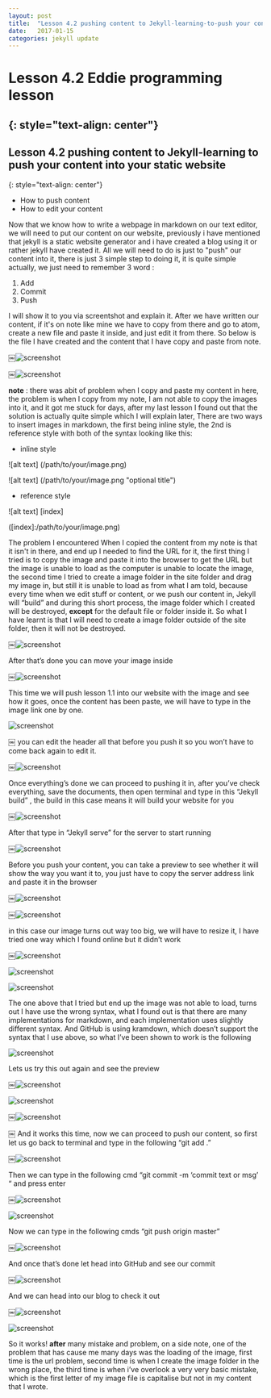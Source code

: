 ```yaml
---
layout: post
title:  "Lesson 4.2 pushing content to Jekyll-learning-to-push your content into your static website"
date:   2017-01-15
categories: jekyll update
---
```


# Lesson 4.2 Eddie programming lesson
{: style="text-align: center"}
----------------------------------------

## Lesson 4.2 pushing content to Jekyll-learning to push your content into your static website
{: style="text-align: center"}



- How to push content
- How to edit your content




Now that we know how to write a webpage in markdown on our text editor, we will need to put our content on our website, previously i have mentioned that jekyll is a static website generator and i have created a blog using it or rather jekyll have created it.
All we will need to do is just to "push" our content into it, there is just 3 simple step to doing it, it is quite simple actually, we just need to remember 3 word :

1. Add
2. Commit
3. Push

I will show it to you via screentshot and explain it.
After we have written our content, if it's on note like mine we have to copy from there and go to atom, create a new file and paste it inside, and just edit it from there. So below is the file I have created and the content that I have copy and paste from note.

￼![screenshot][id]

[id]:/images/lesson4.2/photo1.png

￼![screenshot][id1]

[id1]:/images/lesson4.2/photo2.png

**note** : there was abit of problem when I copy and paste my content in here, the problem is when I copy from my note, I am not able to copy the images into it, and it got me stuck for days, after my last lesson I found out that the solution is actually quite simple which I will explain later, There are two ways to insert images in markdown, the first being inline style, the 2nd is reference style with both of the syntax looking like this:

- inline style

![alt text] (/path/to/your/image.png)

![alt text] (/path/to/your/image.png "optional title")

- reference style

![alt text] [index]

([index]:/path/to/your/image.png)

The problem I encountered When I copied the content from my note is that it isn't in there, and end up I needed to find the URL for it, the first thing I tried is to copy the image and paste it into the browser to get the URL but the image is unable to load as the computer is unable to locate the image, the second time I tried to create a image folder in the site folder and drag my image in, but still it is unable to load as from what I am told, because every time when we edit stuff or content, or we push our content in, Jekyll will “build” and during this short process, the image folder which I created will be destroyed, **except** for the default file or folder inside it. So what I have learnt is that I will need to create a image folder outside of the site folder, then it will not be destroyed.

￼![screenshot][id2]

[id2]:/images/lesson4.2/photo3.png

After that’s done you can move your image inside

￼![screenshot][id3]

[id3]:/images/lesson4.2/photo4.png

This time we will push lesson 1.1 into our website with the image and see how it goes, once the content has been paste, we will have to type in the image link one by one.

![screenshot][id4]

[id4]:/images/lesson4.2/photo5.png
￼
you can edit the header all that before you push it so you won’t have to come back again to edit it.

￼![screenshot][id5]

[id5]:/images/lesson4.2/photo6.png

Once everything’s done we can proceed to pushing it in, after you’ve check everything, save the documents, then open terminal and type in this “Jekyll build” , the build in this case means it will build your website for you

￼![screenshot][id6]

[id6]:/images/lesson4.2/photo7.png

After that type in “Jekyll serve” for the server to start running

￼![screenshot][id7]

[id7]:/images/lesson4.2/photo8.png

Before you push your content, you can take a preview to see whether it will show the way you want it to, you just have to copy the server address link and paste it in the browser

￼![screenshot][id8]

[id8]:/images/lesson4.2/photo9.png

￼![screenshot][id9]

[id9]:/images/lesson4.2/photo10.png

in this case our image turns out way too big, we will have to resize it, I have tried one way which I found online but it didn’t work

￼![screenshot][id10]

[id10]:/images/lesson4.2/photo11.png

![screenshot][id11]

[id11]:/images/lesson4.2/photo12.png

![screenshot][id12]

[id12]:/images/lesson4.2/photo13.png

The one above that I tried but end up the image was not able to load, turns out I have use the wrong syntax, what I found out is that there are many implementations for markdown, and each implementation uses slightly different syntax. And GitHub is using kramdown, which doesn’t support the syntax that I use above, so what I’ve been shown to work is the following

![screenshot][id13]

[id13]:/images/lesson4.2/photo14.png

Lets us try this out again and see the preview

￼![screenshot][id14]

[id14]:/images/lesson4.2/photo15.png

![screenshot][id15]

[id15]:/images/lesson4.2/photo16.png

￼![screenshot][id16]

[id16]:/images/lesson4.2/photo17.png

￼
And it works this time, now we can proceed to push our content, so first let us go back to terminal and type in the following “git add .”

￼![screenshot][id17]

[id17]:/images/lesson4.2/photo18.png

Then we can type in the following cmd “git commit -m ‘commit text or msg’ “ and press enter

￼![screenshot][id18]

[id18]:/images/lesson4.2/photo19.png


![screenshot][id19]

[id19]:/images/lesson4.2/photo20.png

Now we can type in the following cmds “git push origin master”

￼![screenshot][id20]

[id20]:/images/lesson4.2/photo21.png

And once that’s done let head into GitHub and see our commit

￼![screenshot][id21]

[id21]:/images/lesson4.2/photo22.png

And we can head into our blog to check it out

￼![screenshot][id22]

[id22]:/images/lesson4.2/photo23.png

![screenshot][id23]

[id23]:/images/lesson4.2/photo24.png

So it works! **after** many mistake and problem, on a side note, one of the problem that has cause me many days was the loading of the image, first time is the url problem, second time is when I create the image folder in the wrong place, the third time is when i’ve overlook a very very basic mistake, which is the first letter of my image file is capitalise but not in my content that I wrote.
